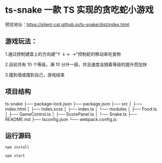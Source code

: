 # ts-snake 一款 TS 实现的贪吃蛇小游戏

预览地址：https://silent-cat.github.io/ts-snake/dist/index.html

## 游戏玩法：

1.通过控制键盘上的方向键“↑ ↓ ← →”控制蛇的移动来吃食物

2.目前共有 10 个等级，满 10 分升一级，并且速度会随着等级的提升而加快

3.撞到墙或撞到自己，游戏结束

## 项目结构

ts-snake
├── package-lock.json
├── package.json
├── src
│ ├── index.html
│ ├── index.scss
│ ├── index.ts
│ └── modules
│ ├── Food.ts
│ ├── GameControl.ts
│ ├── ScorePanel.ts
│ └── Snake.ts
├── README.md
├── tsconfig.json
└── webpack.config.js

## 运行源码

```
npm install
```

```
npm start
```
